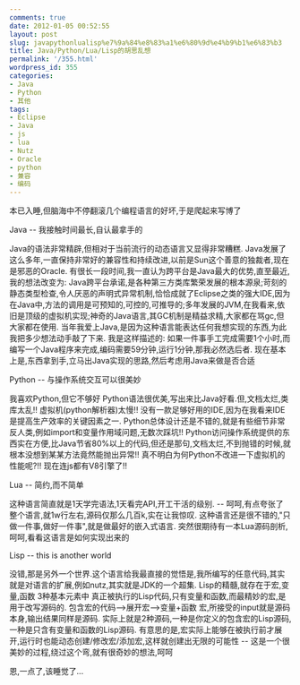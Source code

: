 ```yaml
---
comments: true
date: 2012-01-05 00:52:55
layout: post
slug: javapythonlualisp%e7%9a%84%e8%83%a1%e6%80%9d%e4%b9%b1%e6%83%b3
title: Java/Python/Lua/Lisp的胡思乱想
permalink: '/355.html'
wordpress_id: 355
categories:
- Java
- Python
- 其他
tags:
- Eclipse
- Java
- js
- lua
- Nutz
- Oracle
- python
- 兼容
- 编码
---
```


本已入睡,但脑海中不停翻滚几个编程语言的好坏,于是爬起来写博了

Java -- 我接触时间最长,自认最拿手的

  Java的语法非常精辟,但相对于当前流行的动态语言又显得非常糟糕. Java发展了这么多年,一直保持非常好的兼容性和持续改进,以前是Sun这个善意的独裁者,现在是邪恶的Oracle.
  有很长一段时间,我一直认为跨平台是Java最大的优势,直至最近,我的想法改变为: Java跨平台承诺,是各种第三方类库繁荣发展的根本源泉;苛刻的静态类型检查,令人厌恶的声明式异常机制,恰恰成就了Eclipse之类的强大IDE,因为在Java中,方法的调用是可预知的,可控的,可推导的;多年发展的JVM,在我看来,依旧是顶级的虚拟机实现;神奇的Java语言,其GC机制是精益求精,大家都在骂gc,但大家都在使用.
  当年我爱上Java,是因为这种语言能表达任何我想实现的东西,为此我把多少想法动手敲了下来. 我是这样描述的: 如果一件事手工完成需要1个小时,而编写一个Java程序来完成,编码需要59分钟,运行1分钟,那我必然选后者.
  现在基本上是,东西拿到手,立马出Java实现的思路,然后考虑用Java来做是否合适

Python -- 与操作系统交互可以很美妙

  我喜欢Python,但它不够好
  Python语法很优美,写出来比Java好看.但,文档太烂,类库太乱!! 虚拟机(python解析器)太慢!! 没有一款足够好用的IDE,因为在我看来IDE是提高生产效率的关键因素之一. Python总体设计还是不错的,就是有些细节非常反人类,例如import和变量作用域问题,无数次踩坑!!
  Python访问操作系统提供的东西实在方便,比Java节省80%以上的代码,但还是那句,文档太烂,不到抛错的时候,就根本没想到某某方法竟然能抛出异常!! 
  真不明白为何Python不改进一下虚拟机的性能呢?!! 现在连js都有V8引擎了!!

Lua -- 简约,而不简单

  这种语言简直就是1天学完语法,1天看完API,开工干活的级别. -- 呵呵,有点夸张了
  整个语言,就1w行左右,源码仅那么几百k,实在让我惊叹. 这种语言还是很不错的,"只做一件事,做好一件事",就是做最好的嵌入式语言.
  突然很期待有一本Lua源码剖析,呵呵,看看这语言是如何实现出来的

Lisp -- this is another world

  没错,那是另外一个世界.这个语言给我最直接的觉悟是,我所编写的任意代码,其实就是对语言的扩展,例如nutz,其实就是JDK的一个超集.
  Lisp的精髓,就存在于宏,变量,函数 3种基本元素中
  真正被执行的Lisp代码,只有变量和函数,而最精妙的宏,是用于改写源码的.
    包含宏的代码-->展开宏-->变量+函数
  宏,所接受的input就是源码本身,输出结果同样是源码. 实际上就是2种源码,一种是你定义的包含宏的Lisp源码,一种是只含有变量和函数的Lisp源码.
  有意思的是,宏实际上能够在被执行前才展开,运行时也能动态创建/修改宏/添加宏,这样就创建出无限的可能性 -- 这是一个很美妙的过程,绕过这个弯,就有很奇妙的想法,呵呵

恩,一点了,该睡觉了...
